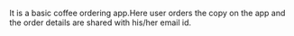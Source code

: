 It is a basic coffee ordering app.Here user orders the copy on the app and  the order details are shared with his/her email id.
